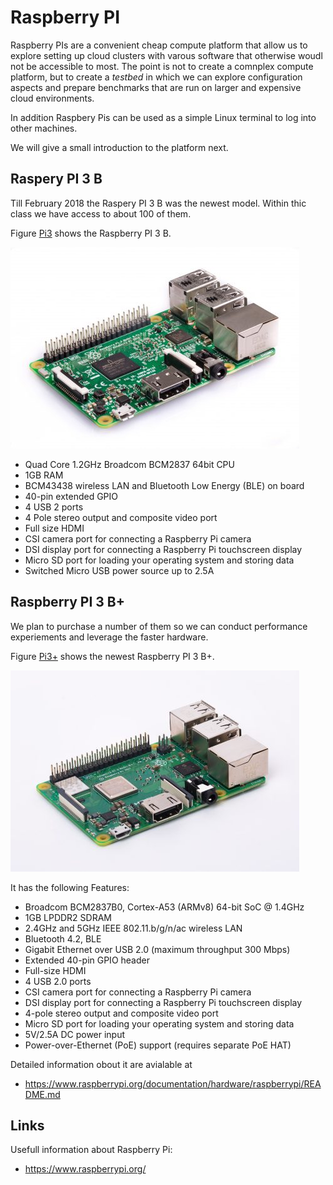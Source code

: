 # Raspberry PI

Raspberry PIs are a convenient cheap compute platform that allow us to
explore setting up cloud clusters with varous software that otherwise
woudl not be accessible to most. The point is not to create a comnplex
compute platform, but to create a *testbed* in which we can explore
configuration aspects and prepare benchmarks that are run on larger
and expensive cloud environments.

In addition Raspbery Pis can be used as a simple Linux terminal to log
into other machines.

We will give a small introduction to the platform next.

## Raspery PI 3 B

Till February 2018 the Raspery PI 3 B was the newest model. Within
thic class we have access to about 100 of them.

Figure [Pi3](#F-pi3) shows the Raspberry PI 3 B.

![Figure <a name="F-pi3"></a>: Raspbery PI 3B](images/pi-3.jpg)

* Quad Core 1.2GHz Broadcom BCM2837 64bit CPU
* 1GB RAM
* BCM43438 wireless LAN and Bluetooth Low Energy (BLE) on board
* 40-pin extended GPIO
* 4 USB 2 ports
* 4 Pole stereo output and composite video port
* Full size HDMI
* CSI camera port for connecting a Raspberry Pi camera
* DSI display port for connecting a Raspberry Pi touchscreen display
* Micro SD port for loading your operating system and storing data
* Switched Micro USB power source up to 2.5A

## Raspberry PI 3 B+

We plan to purchase a number of them so we can conduct performance
experiements and leverage the faster hardware.

Figure [Pi3+](#F-pi3p) shows the newest Raspberry PI 3 B+.

![Figure <a name="F-pi3p"></a>: Raspbery PI 3 B+](images/pi3bplus.jpg)

It has the following Features:

* Broadcom BCM2837B0, Cortex-A53 (ARMv8) 64-bit SoC @ 1.4GHz
* 1GB LPDDR2 SDRAM
* 2.4GHz and 5GHz IEEE 802.11.b/g/n/ac wireless LAN
* Bluetooth 4.2, BLE
* Gigabit Ethernet over USB 2.0 (maximum throughput 300 Mbps)
* Extended 40-pin GPIO header
* Full-size HDMI
* 4 USB 2.0 ports
* CSI camera port for connecting a Raspberry Pi camera
* DSI display port for connecting a Raspberry Pi touchscreen display
* 4-pole stereo output and composite video port
* Micro SD port for loading your operating system and storing data
* 5V/2.5A DC power input
* Power-over-Ethernet (PoE) support (requires separate PoE HAT)

Detailed information obout it are avialable at

* <https://www.raspberrypi.org/documentation/hardware/raspberrypi/README.md>

## Links

Usefull information about Raspberry Pi:

* <https://www.raspberrypi.org/>
